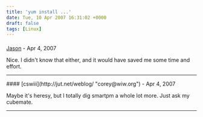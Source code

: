 ```yaml
---
title: 'yum install ...'
date: Tue, 10 Apr 2007 16:31:02 +0000
draft: false
tags: [Linux]
---
```



#### 
[Jason](http://glutt.com "jlc@glutt.com") - <time datetime="2007-04-12 00:39:17">Apr 4, 2007</time>

Nice. I didn't know that either, and it would have saved me some time and effort.
<hr />
#### 
[cswiii](http://jut.net/weblog/ "corey@wiw.org") - <time datetime="2007-04-12 23:17:42">Apr 4, 2007</time>

Maybe it's heresy, but I totally dig smartpm a whole lot more. Just ask my cubemate.
<hr />
